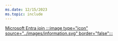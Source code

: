 ```yaml
---
ms.date: 12/15/2023
ms.topic: include
---
```


[Microsoft Entra join :::image type="icon" source="../images/information.svg" border="false":::](../../hello-how-it-works-technology.md#azure-active-directory-join "Devices that are Microsoft Entra joined do not have any dependencies on Active Directory. Only local users accounts and Microsoft Entra users can sign in to these devices")
